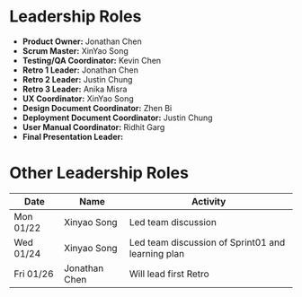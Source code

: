 # Leadership Roles
- **Product Owner:** Jonathan Chen 
- **Scrum Master:** XinYao Song
- **Testing/QA Coordinator:** Kevin Chen
- **Retro 1 Leader:** Jonathan Chen 
- **Retro 2 Leader:** Justin Chung
- **Retro 3 Leader:** Anika Misra
- **UX Coordinator:** XinYao Song
- **Design Document Coordinator:** Zhen Bi 
- **Deployment Document Coordinator:** Justin Chung
- **User Manual Coordinator:**  Ridhit Garg
- **Final Presentation Leader:** 

# Other Leadership Roles 
| Date      | Name              | Activity                                               |
|-----------|-------------------|--------------------------------------------------------|
| Mon 01/22 | Xinyao Song       | Led team discussion                                    | 
| Wed 01/24 | Xinyao Song       | Led team discussion of Sprint01 and learning plan      | 
| Fri 01/26 | Jonathan Chen     | Will lead first Retro                                  | 


